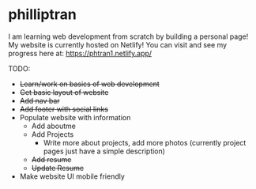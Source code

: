 # philliptran
 
I am learning web development from scratch by building a personal page!
<br>
My website is currently hosted on Netlify! You can visit and see my progress here at:
https://phtran1.netlify.app/

TODO:

- ~~Learn/work on basics of web development~~
- ~~Get basic layout of website~~
- ~~Add nav bar~~
- ~~Add footer with social links~~
- Populate website with information
  - Add aboutme
  - Add Projects
    - Write more about projects, add more photos (currently project pages just have a simple description)
  - ~~Add resume~~
   - ~~Update Resume~~
- Make website UI mobile friendly
  
  
 
